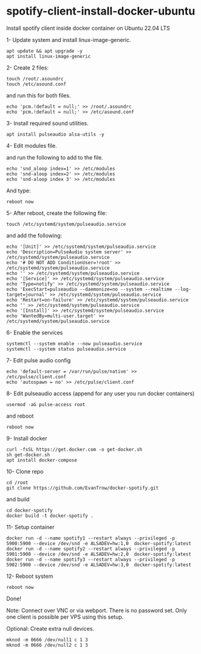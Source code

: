 # spotify-client-install-docker-ubuntu
Install spotify client inside docker container on Ubuntu 22.04 LTS

1- Update system and install linux-image-generic.

```
apt update && apt upgrade -y
apt install linux-image-generic
```

2- Create 2 files:

```
touch /root/.asoundrc
touch /etc/asound.conf
```

and run this for both files.

```
echo 'pcm.!default = null;' >> /root/.asoundrc
echo 'pcm.!default = null;' >> /etc/asound.conf
```

3- Install required sound utilities.

```
apt install pulseaudio alsa-utils -y
```

4- Edit modules file.

and run the following to add to the file.

```
echo 'snd_aloop index=1' >> /etc/modules
echo 'snd-aloop index=2' >> /etc/modules
echo 'snd-aloop index 3' >> /etc/modules
```

And type:

```
reboot now
```

5- After reboot, create the following file:

```
touch /etc/systemd/system/pulseaudio.service
```

and add the following:

```
echo '[Unit]' >> /etc/systemd/system/pulseaudio.service
echo 'Description=PulseAudio system server' >> /etc/systemd/system/pulseaudio.service
echo '# DO NOT ADD ConditionUser=!root' >> /etc/systemd/system/pulseaudio.service
echo '' >> /etc/systemd/system/pulseaudio.service
echo '[Service]' >> /etc/systemd/system/pulseaudio.service
echo 'Type=notify' >> /etc/systemd/system/pulseaudio.service
echo 'ExecStart=pulseaudio --daemonize=no --system --realtime --log-target=journal' >> /etc/systemd/system/pulseaudio.service
echo 'Restart=on-failure' >> /etc/systemd/system/pulseaudio.service
echo '' >> /etc/systemd/system/pulseaudio.service
echo '[Install]' >> /etc/systemd/system/pulseaudio.service
echo 'WantedBy=multi-user.target' >> /etc/systemd/system/pulseaudio.service
```

6- Enable the services

```
systemctl --system enable --now pulseaudio.service
systemctl --system status pulseaudio.service
```

7- Edit pulse audio config

```
echo 'default-server = /var/run/pulse/native' >> /etc/pulse/client.conf
echo 'autospawn = no' >> /etc/pulse/client.conf
```


8- Edit pulseaudio access (append for any user you run docker containers)

```
usermod -aG pulse-access root
```

and reboot

```
reboot now
```

9- Install docker

```
curl -fsSL https://get.docker.com -o get-docker.sh
sh get-docker.sh
apt install docker-compose
```

10- Clone repo

```
cd /root
git clone https://github.com/EvanTrow/docker-spotify.git
```

and build

```
cd docker-spotify
docker build -t docker-spotify .
```

11- Setup container

```
docker run -d --name spotify1 --restart always --privileged -p 5900:5900 --device /dev/snd -e ALSADEV=hw:1,0  docker-spotify:latest
docker run -d --name spotify2 --restart always --privileged -p 5901:5900 --device /dev/snd -e ALSADEV=hw:2,0  docker-spotify:latest
docker run -d --name spotify3 --restart always --privileged -p 5902:5900 --device /dev/snd -e ALSADEV=hw:3,0  docker-spotify:latest
```

12- Reboot system

```
reboot now
```

Done!

Note: Connect over VNC or via webport.
There is no password set.
Only one client is possible per VPS using this setup.

Optional: Create extra null devices.

```
mknod -m 0666 /dev/null1 c 1 3
mknod -m 0666 /dev/null2 c 1 3

```

